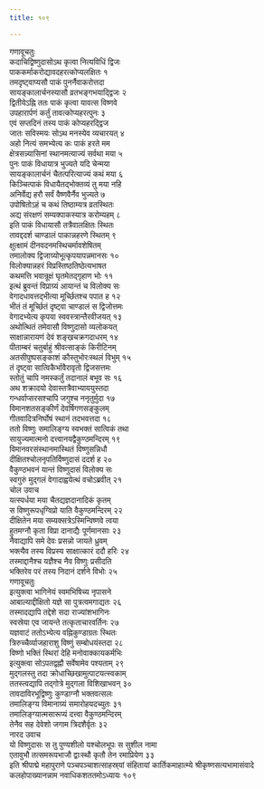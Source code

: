 ```yaml
---
title: १०९

---
```

गणावूचतुः  
कदाचिद्विष्णुदासोऽथ कृत्वा नित्यविधिं द्विजः  
पाककर्माकरोद्यावदहरत्कोप्यलक्षितः १  
तमदृष्ट्वाप्यसौ पाकं पुनर्नैवाकरोत्तदा  
सायङ्कालार्चनस्यासौ व्रतभङ्गभयाद्द्विजः २  
द्वितीयेऽह्नि ततः पाकं कृत्वा यावत्स विष्णवे  
उपहारार्पणं कर्तुं तावत्कोप्यहरत्पुनः ३  
एवं सप्तदिनं तस्य पाकं कोप्यहरद्द्विज  
जातः सविस्मयः सोऽथ मनस्येव व्यचारयत् ४  
अहो नित्यं समभ्येत्य कः पाकं हरते मम  
क्षेत्रसन्न्यासिनां स्थानमत्याज्यं सर्वथा मया ५  
पुनः पाकं विधायात्र भुज्यते यदि चेन्मया  
सायङ्कालार्चनं चैतत्परित्याज्यं कथं मया ६  
किञ्चित्पाकं विधायैतद्भोक्तव्यं तु मया नहि  
अनिर्वेद्य हरौ सर्वं वैष्णवैर्नैव भुज्यते ७  
उपोषितोऽहं च कथं तिष्ठाम्यत्र व्रतस्थितः  
अद्य संरक्षणं सम्यक्पाकस्यात्र करोम्यहम् ८  
इति पाकं विधायासौ तत्रैवालक्षितः स्थितः  
तावद्ददर्श चाण्डालं पाकान्नहरणे स्थितम् ९  
क्षुत्क्षामं दीनवदनमस्थिचर्मावशेषितम्  
तमालोक्य द्विजाग्र्योभूत्कृपयापन्नमानसः १०  
विलोक्यान्नहरं विप्रस्तिष्ठतिष्ठेत्यभाषत  
कथमत्ति भवान्रूक्षं घृतमेतद्गृहाण भोः ११  
इत्थं ब्रुवन्तं विप्राग्र्यं आयान्तं च विलोक्य सः  
वेगादधावत्तद्भीत्या मूर्च्छितश्च पपात ह १२  
भीतं तं मूर्च्छितं दृष्ट्वा चाण्डालं स द्विजोत्तमः  
वेगादभ्येत्य कृपया स्ववस्त्रान्तैरवीजयत् १३  
अथोत्थितं तमेवासौ विष्णुदासो व्यलोकयत्  
साक्षान्नारायणं देवं शङ्खचक्रगदाधरम् १४  
पीताम्बरं चतुर्बाहुं श्रीवत्साङ्कं किरीटिनम्  
अतसीपुष्पसङ्काशं कौस्तुभोरःस्थलं विभुम् १५  
तं दृष्ट्वा सात्विकैर्भावैरावृतो द्विजसत्तमः  
स्तोतुं चापि नमस्कर्तुं तदानालं बभूव सः १६  
अथ शक्रादयो देवास्तत्रैवाभ्याययुस्तदा  
गन्धर्वाप्सरसश्चापि जगुश्च ननृतुर्मुदा १७  
विमानशतसङ्कीर्णं देवर्षिगणसङ्कुलम्  
गीतवादित्रनिर्घोषं स्थानं तदभवत्तदा १८  
ततो विष्णुः समालिङ्ग्य स्वभक्तं सात्विकं तथा  
सायुज्यमात्मनो दत्त्वानयद्वैकुण्ठमन्दिरम् १९  
विमानवरसंस्थानमास्थितं विष्णुसन्निधौ  
दीक्षितश्चोलनृपतिर्विष्णुदासं ददर्श ह २०  
वैकुण्ठभवनं यान्तं विष्णुदासं विलोक्य सः  
स्वगुरुं मुद्गलं वेगादाह्वयेत्थं वचोऽब्रवीत् २१  
चोल उवाच  
यत्स्पर्धया मया चैतद्यज्ञदानादिकं कृतम्  
स विष्णुरूपधृग्विप्रो याति वैकुण्ठमन्दिरम् २२  
दीक्षितेन मया सम्यक्सत्रेऽस्मिन्विष्णवे त्वया  
हुतमग्नौ कृता विप्रा दानाद्यैः पूर्णमानसाः २३  
नैवाद्यापि समे देवः प्रसन्नो जायते ध्रुवम्  
भक्त्यैव तस्य विप्रस्य साक्षात्कारं ददौ हरिः २४  
तस्माद्दानैश्च यज्ञैश्च नैव विष्णुः प्रसीदति  
भक्तिरेव परं तस्य निदानं दर्शने विभोः २५  
गणावूचतुः  
इत्युक्त्वा भागिनेयं स्वमभिषिच्य नृपासने  
आबाल्याद्दीक्षितो यज्ञे सा पुत्रत्वमगाद्यतः २६  
तस्मादद्यापि तद्देशे सदा राज्यांशभागिनः  
स्वस्रेया एव जायन्ते तत्कृताचारवर्तिनः २७  
यज्ञवाटं ततोऽभ्येत्य वह्निकुण्डाग्रतः स्थितः  
त्रिरुच्चैर्व्याजहाराशु विष्णुं सम्बोधयंस्तदा २८  
विष्णो भक्तिं स्थिरां देहि मनोवाक्कायकर्मभिः  
इत्युक्त्वा सोऽपतद्वह्नौ सर्वेषामेव पश्यताम् २९  
मुद्गलस्तु तदा क्रोधाच्छिखामुत्पाटयत्स्वकाम्  
ततस्त्वद्यापि तद्गोत्रे मुद्गला विशिखाभवन् ३०  
तावदाविरभूद्विष्णुः कुण्डाग्नौ भक्तवत्सलः  
तमालिङ्ग्य विमानाग्र्यं समारोहयदच्युतः ३१  
तमालिङ्ग्यात्मसारूप्यं दत्त्वा वैकुण्ठमन्दिरम्  
तेनैव सह देवेशो जगाम त्रिदशैर्वृतः ३२  
नारद उवाच  
यो विष्णुदासः स तु पुण्यशीलो यश्चोलभूपः स सुशील नामा  
एतावुभौ तत्समरूपभाजौ द्वाःस्थौ कृतौ तेन रमाप्रियेण ३३  
इति श्रीपाद्मे महापुराणे पञ्चपञ्चाशत्साहस्र्यां संहितायां कार्तिकमाहात्म्ये श्रीकृष्णसत्यभामासंवादे कलहोपाख्यानन्नाम नवाधिकशततमोऽध्यायः १०९